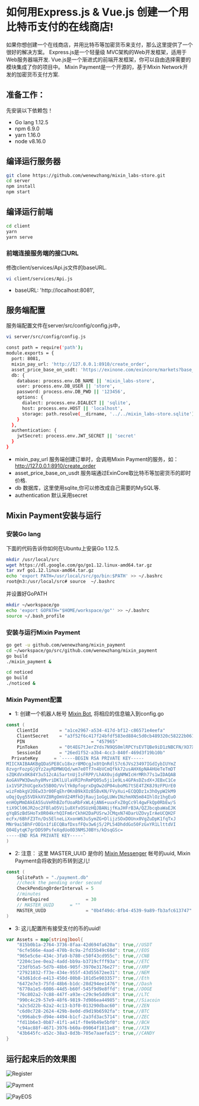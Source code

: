 #  如何用Express.js & Vue.js 创建一个用比特币支付的在线商店!
如果你想创建一个在线商店，并用比特币等加密货币来支付，那么这里提供了一个很好的解决方案。
Express.js是一个轻量级 MVC架构的Web开发框架，适用于Web服务器端开发.
Vue.js是一个渐进式的前端开发框架，你可以自由选择需要的模块集成了你的项目中。
Mixin Payment是一个开源的，基于Mixin Network开发的加密货币支付方案.

## 准备工作：
先安装以下依赖包！
- Go lang  1.12.5
- npm 6.9.0
- yarn 1.16.0
- node v8.16.0

## 编译运行服务器
``` bash
git clone https://github.com/wenewzhang/mixin_labs-store.git
cd server
npm install
npm start
```
## 编译运行前端
```bash
cd client
yarn
yarn serve
```
### 前端连接服务端的接口URL
修改client/services/Api.js文件的baseURL.
```bash
vi client/services/Api.js
```
- baseURL: 'http://localhost:8081',

## 服务端配置
服务端配置文件在server/src/config/config.js中，
```bash
vi server/src/config/config.js

const path = require('path');
module.exports = {
  port: 8081,
  mixin_pay_url: 'http://127.0.0.1:8910/create_order',
  asset_price_base_on_usdt: 'https://exinone.com/exincore/markets?base_asset=815b0b1a-2764-3736-8faa-42d694fa620a',
  db: {
    database: process.env.DB_NAME || 'mixin_labs-store',
    user: process.env.DB_USER || 'store',
    password: process.env.DB_PWD || '123456',
    options: {
      dialect: process.env.DIALECT || 'sqlite',
      host: process.env.HOST || 'localhost',
      storage: path.resolve(__dirname, '../../mixin_labs-store.sqlite')
    }
  },
  authentication: {
    jwtSecret: process.env.JWT_SECRET || 'secret'
  }
}
```
- mixin_pay_url 服务端创建订单时，会调用Mixin Payment的服务，如：http://127.0.0.1:8910/create_order
- asset_price_base_on_usdt  服务端通过ExinCore取比特币等加密货币的即时价格.
- db   数据库，这里使用sqlite,你可以修改成自己需要的MySQL等.
- authentication 默认采用secret

## Mixin Payment安装与运行

### 安装Go lang
下面的代码告诉你如何在Ubuntu上安装Go 1.12.5.
```bash
mkdir /usr/local/src
wget https://dl.google.com/go/go1.12.linux-amd64.tar.gz
tar xvf go1.12.linux-amd64.tar.gz
echo 'export PATH=/usr/local/src/go/bin:$PATH' >> ~/.bashrc
root@n3:/usr/local/src# source  ~/.bashrc
```
并设置好GoPATH
```bash
mkdir ~/workspace/go
echo 'export GOPATH="$HOME/workspace/go"' >> ~/.bashrc
source ~/.bash_profile
```

### 安装与运行Mixin Payment
```bash
go get -u github.com/wenewzhang/mixin_payment
cd ~/workspace/go/src/github.com/wenewzhang/mixin_payment
go build
./mixin_payment &

cd noticed
go build
./noticed &
```

### Mixin Payment配置
- 1: 创建一个机器人帐号 [Mixin Bot](https://mixin-network.gitbook.io/mixin-network/mixin-messenger-app/create-bot-account), 将相应的信息输入到config.go
```go
const (
	ClientId        = "a1ce2967-a534-417d-bf12-c86571e4eefa"
	ClientSecret    = "a3f52f6c417f24bfdf583ed884c5d0cb489320c58222b061298e4a2d41a1bbd7"
	PIN 						= "457965"
	PinToken        = "0t4EG7tJerZYds7N9QS0mlRPCYsEVTQBe9iD1zNBCFN/XO7XEB87ypsCDWfRmDiZ7izzB/nokuMJEu6RJShMHCdIwYISU9xckA/8hIsRVydvoP14G/9kRidMHl/3RPLDMK6U2yCefo2BH0kQdbcRDxpiddqrMc4fYmZo6UddU/A="
	SessionId       = "26ed1f52-a3b4-4cc3-840f-469d3f19b10b"
  PrivateKey      = `-----BEGIN RSA PRIVATE KEY-----
MIICXAIBAAKBgQDaSPE8Cu18xzr8MOcgJx8tQnRdlS7c6JVs23497IGdIybIUYmZ
8zvgrFozpGjQYz2ayRDMWUQd/wm7e0Tf7n4bVCmQfkk72usAHX6pNA4HUeTeTmDT
sZQKdVx0K84Y3u512cAi5artnUjIsFRPP/LhAX0ujdgNMWIcHrMRh77s1wIDAQAB
AoGAVPW3Dwuhy8MvriDKlLUlaVRIPnRmPQ05u5ji1e9Ls4GPAsDZsdX+JEBxC1Ce
ix1VSP2hUCgeXx55B0O/VvlYk0pfogrxDgOw2dP04uboMG7tSE4TZK8J9zFPUrE0
wizFmbkgV2OEw33r00FqEhr0KnB9kXOzB5BvKN/FVyXui+ECQQDz1x3hOypW2kM9
uOqjQyg55VDkkXVZ8RgOmVd24MfkDjRauj1oGgLUWvINzhmXN5m84IhlOz1hgEuO
enHOpMmDAkEA5SuVeRhBZofUoaRbFxWL4jAN6+uuxFxZ0gCc9l4gwFkQp0RbEw/S
tiX9Cl06JR2oc2FBlaO5Vi1u8XfxOSUzHQJBANijfKaJHFrB3A/QZJbcqbaWaEJK
gYqBSzBdSHoTx0R04krhQIFm6rCkhH2DaPUSrwJCMqxN74DarUZOvyIrAeUCQH2F
ecFx/6BhFZ3Tn/Ds5ElneLiXxonW63uSymZG+DlijzSOxDOUnx0VgZuDpK1fqTxJ
MNr9ai5BhFrOD1n1fiECQBafDxsfFQv3w6j5/2PL54DhddGo50FzGxYR1LlttdVI
Q04EytqK7grDDS9PsfeXqdUo0D3NMSJ0BYs/kDsqGSc=
-----END RSA PRIVATE KEY-----`
)
```

- 2: 注意： 这里 MASTER_UUID 是你的 [Mixin Messenger](https://mixin.one) 帐号的uuid, Mixin Payment会将收到的币转到这儿!
```go
const (
	SqlitePath = "./payment.db"
	//check the pending order second
	CheckPendingOrderInterval = 5
	//minutes
	OrderExpired              = 30
	// MASTER_UUID      = ""
	MASTER_UUID               = "0b4f49dc-8fb4-4539-9a89-fb3afc613747" //transfer the coin to master if it setted
)
```
- 3: 这儿配置所有接受支付的币的uuid!
```go
var Assets = map[string]bool{
	"815b0b1a-2764-3736-8faa-42d694fa620a": true,//USDT
	"6cfe566e-4aad-470b-8c9a-2fd35b49c68d": true,//EOS
	"965e5c6e-434c-3fa9-b780-c50f43cd955c": true,//CNB
	"2204c1ee-0ea2-4add-bb9a-b3719cfff93a": true,//ETC
	"23dfb5a5-5d7b-48b6-905f-3970e3176e27": true,//XRP
	"27921032-f73e-434e-955f-43d55672ee31": true,//NEM
	"43d61dcd-e413-450d-80b8-101d5e903357": true,//Eth
	"6472e7e3-75fd-48b6-b1dc-28d294ee1476": true,//Dash
	"6770a1e5-6086-44d5-b60f-545f9d9e8ffd": true,//DOGE
	"76c802a2-7c88-447f-a93e-c29c9e5dd9c8": true,//LTC
	"990c4c29-57e9-48f6-9819-7d986ea44985": true,//Siacoin
	"a2c5d22b-62a2-4c13-b3f0-013290dbac60": true,//ZEN
	"c6d0c728-2624-429b-8e0d-d9d19b6592fa": true,//BTC
	"c996abc9-d94e-4494-b1cf-2a3fd3ac5714": true,//ZEC
	"fd11b6e3-0b87-41f1-a41f-f0e9b49e5bf0": true,//BCH
	"c94ac88f-4671-3976-b60a-09064f1811e8": true,//XIN
	"43b645fc-a52c-38a3-8d3b-705e7aaefa15": true,//CANDY
}
```

## 运行起来后的效果图

![Register](https://github.com/wenewzhang/mixin_labs-store/raw/master/pics/login.jpg)

![Payment](https://github.com/wenewzhang/mixin_labs-store/raw/master/pics/pay.jpg)

![PayEOS](https://github.com/wenewzhang/mixin_labs-store/raw/master/pics/payeos.jpg)
